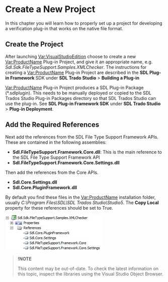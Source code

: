 Create a New Project
==

In this chapter you will learn how to properly set up a project for developing a verification plug-in that works on the native file format.

Create the Project
--

After launching <Var:VisualStudioEdition> choose to create a new <Var:ProductName> Plug-in Project, and give it an appropriate name, e.g. *Sdl.Sdk.FileTypeSupport.Samples.XMLChecker*. The instructions for creating a <Var:ProductName> Plug-in Project are described in the **SDL Plug-in Framework** SDK under **SDL Trado Studio** > **Building a Plug-in**

<Var:ProductName> Plug-in Project produces a SDL Plug-in Package (*.sdlplugin). This needs to be manually deployed or copied to the SDL Trados Studio Plug-in Packages directory so that SDL Trados Studio can use the plug-in. See **SDL Plug-in Framework SDK** under **SDL Trado Studio** > **Plug-in Deployment**.

Add the Required References
--

Next add the references from the SDL File Type Support Framework APIs. These are contained in the following assemblies:

* **Sdl.FileTypeSupport.Framework.Core.dll**: This is the main reference to the SDL File Type Support Framework API
* **Sdl.FileTypeSupport.Framework.Core.Settings.dll**

Then add the references from the Core APIs.
* **Sdl.Core.Settings.dll**
* **Sdl.Core.PluginFramework.dll**

By default you find these files in the <Var:ProductName> installation folder, usually *C:\Program Files\SDL\SDL Trados Studio\Studio5*. The **Copy Local** property for these references should be set to True.

![NativeVerifierReferences](images/NativeVerifierReferences.jpg)

>**!NOTE**
>
> This content may be out-of-date. To check the latest information on this topic, inspect the libraries using the Visual Studio Object Browser.